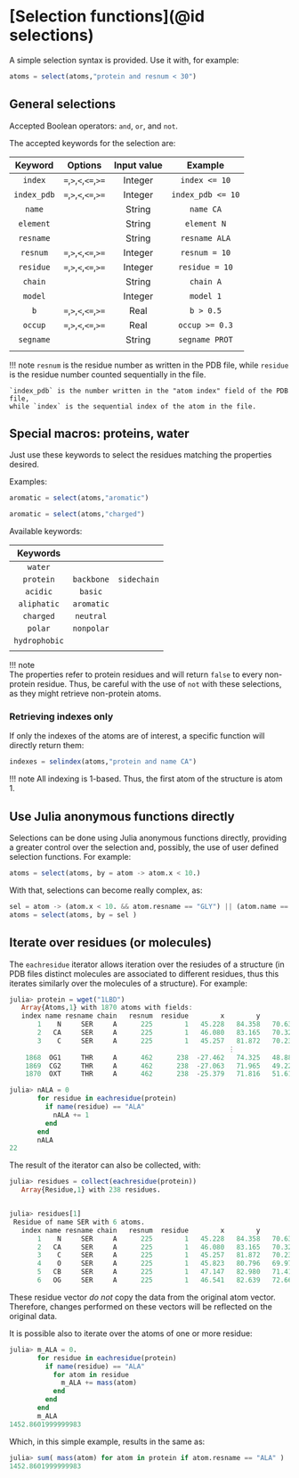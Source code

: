 # [Selection functions](@id selections)

A simple selection syntax is provided. Use it with, for example: 

```julia
atoms = select(atoms,"protein and resnum < 30")
```

## General selections 

Accepted Boolean operators: `and`, `or`, and `not`. 

The accepted keywords for the selection are: 

| Keyword    | Options               | Input value | Example       | 
|:----------:|:---------------------:|:-----------:|:-------------:|
| `index`    | `=`,`>`,`<`,`<=`,`>=` | Integer     | `index <= 10` |
| `index_pdb`| `=`,`>`,`<`,`<=`,`>=` | Integer     | `index_pdb <= 10` |
| `name`     |                       | String      | `name CA`     |
| `element`  |                       | String      | `element N`   |
| `resname`  |                       | String      | `resname ALA` |
| `resnum`   | `=`,`>`,`<`,`<=`,`>=` | Integer     | `resnum = 10` |
| `residue`  | `=`,`>`,`<`,`<=`,`>=` | Integer     | `residue = 10`|
| `chain`    |                       | String      | `chain A`     |
| `model`    |                       | Integer     | `model 1`     |
| `b`        | `=`,`>`,`<`,`<=`,`>=` | Real        | `b > 0.5`     |
| `occup`    | `=`,`>`,`<`,`<=`,`>=` | Real        | `occup >= 0.3`|
| `segname`  |                       | String      | `segname PROT`|
|            |                       |             |               |

!!! note
    `resnum` is the residue number as written in the PDB file, while `residue`
    is the residue number counted sequentially in the file.

    `index_pdb` is the number written in the "atom index" field of the PDB file,
    while `index` is the sequential index of the atom in the file. 


## Special macros: proteins, water

Just use these keywords to select the residues matching the properties
desired. 

Examples:
```julia
aromatic = select(atoms,"aromatic")

```
```julia
aromatic = select(atoms,"charged")

```

Available keywords:

| Keywords      |               |               |
|:-------------:|:-------------:|:-------------:|
| `water`       |               |               |
| `protein`     | `backbone`    | `sidechain`   |
| `acidic`      | `basic`       |               |
| `aliphatic`   | `aromatic`    |               |
| `charged`     | `neutral`     |               |
| `polar`       | `nonpolar`    |               |
| `hydrophobic` |               |               |
|               |               |               |

!!! note  
    The properties refer to protein residues and will return `false`
    to every non-protein residue. Thus, be careful with the use of `not`
    with these selections, as they might retrieve non-protein atoms.


### Retrieving indexes only 

If only the indexes of the atoms are of interest, a specific function
will directly return them:

```julia
indexes = selindex(atoms,"protein and name CA")

```

!!! note
    All indexing is 1-based. Thus, the first atom of the structure is atom 1.

## Use Julia anonymous functions directly

Selections can be done using Julia anonymous functions directly, providing a greater
control over the selection and, possibly, the use of user defined selection 
functions. For example:

```julia
atoms = select(atoms, by = atom -> atom.x < 10.)

```
With that, selections can become really complex, as:
```julia
sel = atom -> (atom.x < 10. && atom.resname == "GLY") || (atom.name == "CA") 
atoms = select(atoms, by = sel )

```

## Iterate over residues (or molecules)

The `eachresidue` iterator allows iteration over the resiudes of a structure (in PDB files distinct molecules are associated to different residues, thus this iterates similarly over the molecules of a structure). For example:

```julia
julia> protein = wget("1LBD")
   Array{Atoms,1} with 1870 atoms with fields:
   index name resname chain   resnum  residue        x        y        z     b occup model segname index_pdb
       1    N     SER     A      225        1   45.228   84.358   70.638 67.05  1.00     1       -         1
       2   CA     SER     A      225        1   46.080   83.165   70.327 68.73  1.00     1       -         2
       3    C     SER     A      225        1   45.257   81.872   70.236 67.90  1.00     1       -         3
                                                       ⋮ 
    1868  OG1     THR     A      462      238  -27.462   74.325   48.885 79.98  1.00     1       -      1868
    1869  CG2     THR     A      462      238  -27.063   71.965   49.222 78.62  1.00     1       -      1869
    1870  OXT     THR     A      462      238  -25.379   71.816   51.613 84.35  1.00     1       -      1870

julia> nALA = 0
       for residue in eachresidue(protein)
         if name(residue) == "ALA"
           nALA += 1
         end
       end
       nALA
22

```

The result of the iterator can also be collected, with:
```julia
julia> residues = collect(eachresidue(protein))
   Array{Residue,1} with 238 residues.


julia> residues[1]
 Residue of name SER with 6 atoms.
   index name resname chain   resnum  residue        x        y        z     b occup model segname index_pdb
       1    N     SER     A      225        1   45.228   84.358   70.638 67.05  1.00     1       -         1
       2   CA     SER     A      225        1   46.080   83.165   70.327 68.73  1.00     1       -         2
       3    C     SER     A      225        1   45.257   81.872   70.236 67.90  1.00     1       -         3
       4    O     SER     A      225        1   45.823   80.796   69.974 64.85  1.00     1       -         4
       5   CB     SER     A      225        1   47.147   82.980   71.413 70.79  1.00     1       -         5
       6   OG     SER     A      225        1   46.541   82.639   72.662 73.55  1.00     1       -         6

```

These residue vector *do not* copy the data from the original atom vector. Therefore, changes performed on these vectors will be reflected on the original data.  

It is possible also to iterate over the atoms of one or more residue:
```julia
julia> m_ALA = 0.
       for residue in eachresidue(protein)
         if name(residue) == "ALA"
           for atom in residue
             m_ALA += mass(atom)
           end
         end
       end
       m_ALA
1452.8601999999983

```
Which, in this simple example, results in the same as:

```julia
julia> sum( mass(atom) for atom in protein if atom.resname == "ALA" )
1452.8601999999983

```








